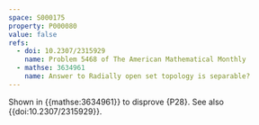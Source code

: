 ```yaml
---
space: S000175
property: P000080
value: false
refs:
  - doi: 10.2307/2315929
    name: Problem 5468 of The American Mathematical Monthly
  - mathse: 3634961
    name: Answer to Radially open set topology is separable?
---
```


Shown in {{mathse:3634961}} to disprove {P28}. See also {{doi:10.2307/2315929}}.
